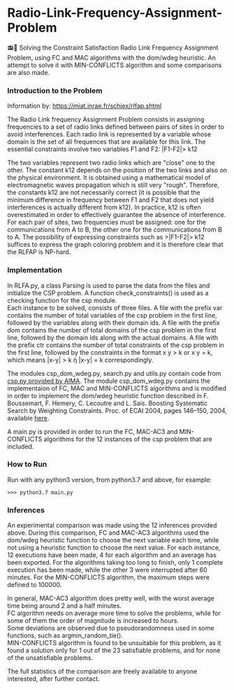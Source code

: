 # Radio-Link-Frequency-Assignment-Problem
📻📡 Solving the Constraint Satisfaction Radio Link Frequency Assignment Problem, using FC and MAC algorithms with the dom/wdeg heuristic. An attempt to solve it with MIN-CONFLICTS algorithm and some comparisons are also made. 

### Introduction to the Problem

Information by: https://miat.inrae.fr/schiex/rlfap.shtml

The Radio Link frequency Assignment Problem consists in assigning frequencies to a set of radio links defined between pairs of sites in order to avoid interferences. Each radio link is represented by a variable whose domain is the set of all frequences that are available for this link. The essential constraints involve two variables F1 and F2:
|F1-F2|> k12

The two variables represent two radio links which are "close" one to the other. The constant k12 depends on the position of the two links and also on the physical environment. It is obtained using a mathematical model of electromagnetic waves propagation which is still very "rough". Therefore, the constants k12 are not necessarily correct (it is possible that the minimum difference in frequency between F1 and F2 that does not yield interferences is actually different from k12). In practice, k12 is often overestimated in order to effectively guarantee the absence of interference. For each pair of sites, two frequencies must be assigned: one for the communications from A to B, the other one for the communications from B to A. The possibility of expressing constraints such as >|F1-F2|> k12 suffices to express the graph coloring problem and it is therefore clear that the RLFAP is NP-hard.

### Implementation

In RLFA.py, a class Parsing is used to parse the data from the files and initialize the CSP problem. A function check_constraints() is used as a checking function for the csp module.<br>
Each instance to be solved, consists of three files. A file with the prefix var contains the number of total variables of the csp problem in the first line, followed by the variables along with their domain ids. A file with the prefix dom contains the number of total domains of the csp problem in the first line, followed by the domain ids along with the actual domains. A file with the prefix ctr contains the number of total constraints of the csp problem in the first line, followed by the constraints in the format x y > k or x y = k, which means |x-y| > k ή |x-y| = k correspondingly.

The modules csp_dom_wdeg.py, search.py and utils.py contain code from [csp.py provided by AIMA](https://github.com/aimacode/aima-python).
The module csp_dom_wdeg.py contains the implementaion of FC, MAC and MIN-CONFLICTS algorithms and is modified in order to implement the dom/wdeg heuristic function described in F. Boussemart, F. Hemery, C. Lecoutre and L. Sais. Boosting Systematic Search by Weighting Constraints. Proc. of ECAI 2004, pages 146–150, 2004, available [here](http://www.frontiersinai.com/ecai/ecai2004/ecai04/pdf/p0146.pdf).

A main.py is provided in order to run the FC, MAC-AC3 and MIN-CONFLICTS algorithms for the 12 instances of the csp problem that are included.

### How to Run

Run with any python3 version, from python3.7 and above, for example:

```
>>> python3.7 main.py
```

### Inferences

An experimental comparison was made using the 12 inferences provided above. During this comparison, FC and MAC-AC3 algorithms used the dom/wdeg heuristic function to choose the next variable each time, while not using a heuristic function to choose the next value. For each instance, 12 executions have been made, 4 for each algorithm and an average has been exported. For the algorithms taking too long to finish, only 1 complete execution has been made, while the other 3 were interrupted after 60 minutes. For the MIN-CONFLICTS algorithm, the maximum steps were defined to 100000.

In general, MAC-AC3 algorithm does pretty well, with the worst average time being around 2 and a half minutes.<br>
FC algorithm needs on average more time to solve the problems, while for some of them the order of magnitude is increased to hours.<br>
Some deviations are observed due to pseudorandomness used in some functions, such as argmin_random_tie().<br>
MIN-CONFLICTS algorithm is found to be unsuitable for this problem, as it found a solution only for 1 out of the 23 satisfiable problems, and for none of the unsatisfiable problems.

The full statistics of the comparison are freely available to anyone interested, after further contact.
